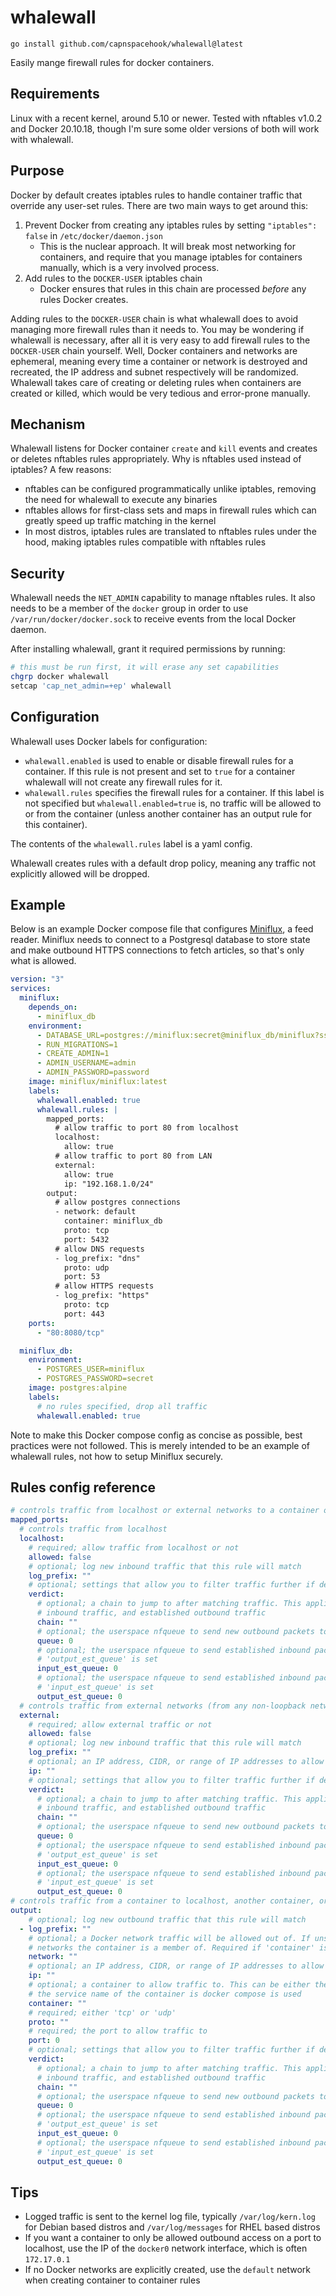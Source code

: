 # whalewall

`go install github.com/capnspacehook/whalewall@latest`

Easily mange firewall rules for docker containers.

## Requirements

Linux with a recent kernel, around 5.10 or newer. Tested with nftables v1.0.2 and Docker 20.10.18,
though I'm sure some older versions of both will work with whalewall.

## Purpose

Docker by default creates iptables rules to handle container traffic that override any user-set
rules. There are two main ways to get around this:

1. Prevent Docker from creating any iptables rules by setting `"iptables": false` in `/etc/docker/daemon.json`
    - This is the nuclear approach. It will break most networking for containers, and require that
    you manage iptables for containers manually, which is a very involved process.
2. Add rules to the `DOCKER-USER` iptables chain
    - Docker ensures that rules in this chain are processed *before* any rules Docker creates.

Adding rules to the `DOCKER-USER` chain is what whalewall does to avoid managing more firewall rules
than it needs to. You may be wondering if whalewall is necessary, after all it is very easy to add
firewall rules to the `DOCKER-USER` chain yourself. Well, Docker containers and networks are ephemeral,
meaning every time a container or network is destroyed and recreated, the IP address and subnet
respectively will be randomized. Whalewall takes care of creating or deleting rules when containers
are created or killed, which would be very tedious and error-prone manually.

## Mechanism

Whalewall listens for Docker container `create` and `kill` events and creates or deletes nftables
rules appropriately. Why is nftables used instead of iptables? A few reasons:

- nftables can be configured programmatically unlike iptables, removing the need for whalewall to
execute any binaries
- nftables allows for first-class sets and maps in firewall rules which can greatly speed up
traffic matching in the kernel
- In most distros, iptables rules are translated to nftables rules under the hood, making iptables
rules compatible with nftables rules

## Security

Whalewall needs the `NET_ADMIN` capability to manage nftables rules. It also needs to be a member
of the `docker` group in order to use `/var/run/docker/docker.sock` to receive events from the
local Docker daemon.

After installing whalewall, grant it required permissions by running:

```sh
# this must be run first, it will erase any set capabilities
chgrp docker whalewall
setcap 'cap_net_admin=+ep' whalewall

```

## Configuration

Whalewall uses Docker labels for configuration:

- `whalewall.enabled` is used to enable or disable firewall rules for a container. If this rule is
not present and set to `true` for a container whalewall will not create any firewall rules for it.
- `whalewall.rules` specifies the firewall rules for a container. If this label is not specified but
`whalewall.enabled=true` is, no traffic will be allowed to or from the container (unless another
container has an output rule for this container).

The contents of the `whalewall.rules` label is a yaml config.

Whalewall creates rules with a default drop policy, meaning any traffic not explicitly allowed will
be dropped.

## Example

Below is an example Docker compose file that configures [Miniflux](https://github.com/miniflux/v2),
a feed reader. Miniflux needs to connect to a Postgresql database to store state and make outbound
HTTPS connections to fetch articles, so that's only what is allowed.

```yaml
version: "3"
services:
  miniflux:
    depends_on:
      - miniflux_db
    environment:
      - DATABASE_URL=postgres://miniflux:secret@miniflux_db/miniflux?sslmode=disable
      - RUN_MIGRATIONS=1
      - CREATE_ADMIN=1
      - ADMIN_USERNAME=admin
      - ADMIN_PASSWORD=password
    image: miniflux/miniflux:latest
    labels:
      whalewall.enabled: true
      whalewall.rules: |
        mapped_ports:
          # allow traffic to port 80 from localhost
          localhost:
            allow: true
          # allow traffic to port 80 from LAN
          external:
            allow: true
            ip: "192.168.1.0/24"
        output:
          # allow postgres connections
          - network: default
            container: miniflux_db
            proto: tcp
            port: 5432
          # allow DNS requests
          - log_prefix: "dns"
            proto: udp
            port: 53
          # allow HTTPS requests
          - log_prefix: "https"
            proto: tcp
            port: 443
    ports:
      - "80:8080/tcp"

  miniflux_db:
    environment:
      - POSTGRES_USER=miniflux
      - POSTGRES_PASSWORD=secret
    image: postgres:alpine
    labels:
      # no rules specified, drop all traffic
      whalewall.enabled: true
```

Note to make this Docker compose config as concise as possible, best practices were not followed.
This is merely intended to be an example of whalewall rules, not how to setup Miniflux securely.

## Rules config reference

```yaml
# controls traffic from localhost or external networks to a container on mapped ports
mapped_ports:
  # controls traffic from localhost
  localhost:
    # required; allow traffic from localhost or not 
    allowed: false
    # optional; log new inbound traffic that this rule will match
    log_prefix: ""
    # optional; settings that allow you to filter traffic further if desired
    verdict:
      # optional; a chain to jump to after matching traffic. This applies to new and established
      # inbound traffic, and established outbound traffic 
      chain: ""
      # optional; the userspace nfqueue to send new outbound packets to
      queue: 0
      # optional; the userspace nfqueue to send established inbound packets to. Required if
      # 'output_est_queue' is set
      input_est_queue: 0
      # optional; the userspace nfqueue to send established inbound packets to. Required if
      # 'input_est_queue' is set
      output_est_queue: 0
  # controls traffic from external networks (from any non-loopback network interface)
  external:
    # required; allow external traffic or not
    allowed: false
    # optional; log new inbound traffic that this rule will match
    log_prefix: ""
    # optional; an IP address, CIDR, or range of IP addresses to allow traffic from
    ip: ""
    # optional; settings that allow you to filter traffic further if desired
    verdict:
      # optional; a chain to jump to after matching traffic. This applies to new and established
      # inbound traffic, and established outbound traffic 
      chain: ""
      # optional; the userspace nfqueue to send new outbound packets to
      queue: 0
      # optional; the userspace nfqueue to send established inbound packets to. Required if
      # 'output_est_queue' is set
      input_est_queue: 0
      # optional; the userspace nfqueue to send established inbound packets to. Required if
      # 'input_est_queue' is set
      output_est_queue: 0
# controls traffic from a container to localhost, another container, or the internet
output:
    # optional; log new outbound traffic that this rule will match
  - log_prefix: ""
    # optional; a Docker network traffic will be allowed out of. If unset, will default to all 
    # networks the container is a member of. Required if 'container' is set
    network: ""
    # optional; an IP address, CIDR, or range of IP addresses to allow traffic to
    ip: ""
    # optional; a container to allow traffic to. This can be either the name of the container or
    # the service name of the container is docker compose is used
    container: ""
    # required; either 'tcp' or 'udp'
    proto: ""
    # required; the port to allow traffic to
    port: 0
    # optional; settings that allow you to filter traffic further if desired
    verdict:
      # optional; a chain to jump to after matching traffic. This applies to new and established
      # inbound traffic, and established outbound traffic 
      chain: ""
      # optional; the userspace nfqueue to send new outbound packets to
      queue: 0
      # optional; the userspace nfqueue to send established inbound packets to. Required if
      # 'output_est_queue' is set
      input_est_queue: 0
      # optional; the userspace nfqueue to send established inbound packets to. Required if
      # 'input_est_queue' is set
      output_est_queue: 0
```

## Tips

- Logged traffic is sent to the kernel log file, typically `/var/log/kern.log` for Debian based distros
and `/var/log/messages` for RHEL based distros
- If you want a container to only be allowed outbound access on a port to localhost, use the IP
of the `docker0` network interface, which is often `172.17.0.1`
- If no Docker networks are explicitly created, use the `default` network when creating container to
container rules
